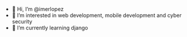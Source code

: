 - 👋 Hi, I’m @imerlopez
- 👀 I’m interested in web development, mobile development and cyber security
- 🌱 I’m currently learning django




